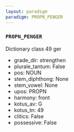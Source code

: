 ```yaml
---
layout: paradigm
paradigm: PROPN_PENGER
---
```

### ` PROPN_PENGER `

Dictionary class 49 ger
* grade_dir: strengthen
* plurale_tantum: False
* pos: NOUN
* stem_diphthong: None
* stem_vowel: None
* upos: PROPN
* harmony: front
* kotus_av: G
* kotus_tn: 49
* clitics: False
* possessive: False
